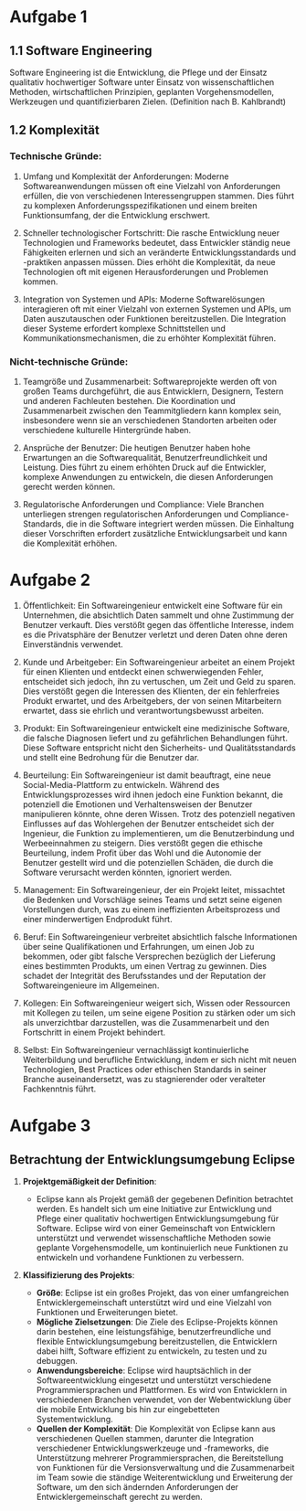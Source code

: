 # Aufgabe 1

## 1.1 Software Engineering

Software Engineering ist die Entwicklung, die Pflege und der Einsatz qualitativ hochwertiger Software unter Einsatz von wissenschaftlichen Methoden, wirtschaftlichen Prinzipien, geplanten Vorgehensmodellen, Werkzeugen und quantifizierbaren Zielen. (Definition nach B. Kahlbrandt)

## 1.2 Komplexität

### Technische Gründe:

1. Umfang und Komplexität der Anforderungen: Moderne Softwareanwendungen müssen oft eine Vielzahl von Anforderungen erfüllen, die von verschiedenen Interessengruppen stammen. Dies führt zu komplexen Anforderungsspezifikationen und einem breiten Funktionsumfang, der die Entwicklung erschwert.

2. Schneller technologischer Fortschritt: Die rasche Entwicklung neuer Technologien und Frameworks bedeutet, dass Entwickler ständig neue Fähigkeiten erlernen und sich an veränderte Entwicklungsstandards und -praktiken anpassen müssen. Dies erhöht die Komplexität, da neue Technologien oft mit eigenen Herausforderungen und Problemen kommen.

3. Integration von Systemen und APIs: Moderne Softwarelösungen interagieren oft mit einer Vielzahl von externen Systemen und APIs, um Daten auszutauschen oder Funktionen bereitzustellen. Die Integration dieser Systeme erfordert komplexe Schnittstellen und Kommunikationsmechanismen, die zu erhöhter Komplexität führen.

### Nicht-technische Gründe:

1. Teamgröße und Zusammenarbeit: Softwareprojekte werden oft von großen Teams durchgeführt, die aus Entwicklern, Designern, Testern und anderen Fachleuten bestehen. Die Koordination und Zusammenarbeit zwischen den Teammitgliedern kann komplex sein, insbesondere wenn sie an verschiedenen Standorten arbeiten oder verschiedene kulturelle Hintergründe haben.

2. Ansprüche der Benutzer: Die heutigen Benutzer haben hohe Erwartungen an die Softwarequalität, Benutzerfreundlichkeit und Leistung. Dies führt zu einem erhöhten Druck auf die Entwickler, komplexe Anwendungen zu entwickeln, die diesen Anforderungen gerecht werden können.

3. Regulatorische Anforderungen und Compliance: Viele Branchen unterliegen strengen regulatorischen Anforderungen und Compliance-Standards, die in die Software integriert werden müssen. Die Einhaltung dieser Vorschriften erfordert zusätzliche Entwicklungsarbeit und kann die Komplexität erhöhen.

# Aufgabe 2

1. Öffentlichkeit:
Ein Softwareingenieur entwickelt eine Software für ein Unternehmen, die absichtlich Daten sammelt und ohne Zustimmung der Benutzer verkauft. Dies verstößt gegen das öffentliche Interesse, indem es die Privatsphäre der Benutzer verletzt und deren Daten ohne deren Einverständnis verwendet.

2. Kunde und Arbeitgeber:
Ein Softwareingenieur arbeitet an einem Projekt für einen Klienten und entdeckt einen schwerwiegenden Fehler, entscheidet sich jedoch, ihn zu vertuschen, um Zeit und Geld zu sparen. Dies verstößt gegen die Interessen des Klienten, der ein fehlerfreies Produkt erwartet, und des Arbeitgebers, der von seinen Mitarbeitern erwartet, dass sie ehrlich und verantwortungsbewusst arbeiten.

3. Produkt:
Ein Softwareingenieur entwickelt eine medizinische Software, die falsche Diagnosen liefert und zu gefährlichen Behandlungen führt. Diese Software entspricht nicht den Sicherheits- und Qualitätsstandards und stellt eine Bedrohung für die Benutzer dar.

4. Beurteilung:
Ein Softwareingenieur ist damit beauftragt, eine neue Social-Media-Plattform zu entwickeln. Während des Entwicklungsprozesses wird ihnen jedoch eine Funktion bekannt, die potenziell die Emotionen und Verhaltensweisen der Benutzer manipulieren könnte, ohne deren Wissen. Trotz des potenziell negativen Einflusses auf das Wohlergehen der Benutzer entscheidet sich der Ingenieur, die Funktion zu implementieren, um die Benutzerbindung und Werbeeinnahmen zu steigern. Dies verstößt gegen die ethische Beurteilung, indem Profit über das Wohl und die Autonomie der Benutzer gestellt wird und die potenziellen Schäden, die durch die Software verursacht werden könnten, ignoriert werden.

5. Management: 
Ein Softwareingenieur, der ein Projekt leitet, missachtet die Bedenken und Vorschläge seines Teams und setzt seine eigenen Vorstellungen durch, was zu einem ineffizienten Arbeitsprozess und einer minderwertigen Endprodukt führt.

6. Beruf: 
Ein Softwareingenieur verbreitet absichtlich falsche Informationen über seine Qualifikationen und Erfahrungen, um einen Job zu bekommen, oder gibt falsche Versprechen bezüglich der Lieferung eines bestimmten Produkts, um einen Vertrag zu gewinnen. Dies schadet der Integrität des Berufsstandes und der Reputation der Softwareingenieure im Allgemeinen.

7. Kollegen: 
Ein Softwareingenieur weigert sich, Wissen oder Ressourcen mit Kollegen zu teilen, um seine eigene Position zu stärken oder um sich als unverzichtbar darzustellen, was die Zusammenarbeit und den Fortschritt in einem Projekt behindert.

8. Selbst: 
Ein Softwareingenieur vernachlässigt kontinuierliche Weiterbildung und berufliche Entwicklung, indem er sich nicht mit neuen Technologien, Best Practices oder ethischen Standards in seiner Branche auseinandersetzt, was zu stagnierender oder veralteter Fachkenntnis führt.

# Aufgabe 3

## Betrachtung der Entwicklungsumgebung Eclipse

1. **Projektgemäßigkeit der Definition**:
   - Eclipse kann als Projekt gemäß der gegebenen Definition betrachtet werden. Es handelt sich um eine Initiative zur Entwicklung und Pflege einer qualitativ hochwertigen Entwicklungsumgebung für Software. Eclipse wird von einer Gemeinschaft von Entwicklern unterstützt und verwendet wissenschaftliche Methoden sowie geplante Vorgehensmodelle, um kontinuierlich neue Funktionen zu entwickeln und vorhandene Funktionen zu verbessern.

2. **Klassifizierung des Projekts**:
   - **Größe**: Eclipse ist ein großes Projekt, das von einer umfangreichen Entwicklergemeinschaft unterstützt wird und eine Vielzahl von Funktionen und Erweiterungen bietet.
   - **Mögliche Zielsetzungen**: Die Ziele des Eclipse-Projekts können darin bestehen, eine leistungsfähige, benutzerfreundliche und flexible Entwicklungsumgebung bereitzustellen, die Entwicklern dabei hilft, Software effizient zu entwickeln, zu testen und zu debuggen.
   - **Anwendungsbereiche**: Eclipse wird hauptsächlich in der Softwareentwicklung eingesetzt und unterstützt verschiedene Programmiersprachen und Plattformen. Es wird von Entwicklern in verschiedenen Branchen verwendet, von der Webentwicklung über die mobile Entwicklung bis hin zur eingebetteten Systementwicklung.
   - **Quellen der Komplexität**: Die Komplexität von Eclipse kann aus verschiedenen Quellen stammen, darunter die Integration verschiedener Entwicklungswerkzeuge und -frameworks, die Unterstützung mehrerer Programmiersprachen, die Bereitstellung von Funktionen für die Versionsverwaltung und die Zusammenarbeit im Team sowie die ständige Weiterentwicklung und Erweiterung der Software, um den sich ändernden Anforderungen der Entwicklergemeinschaft gerecht zu werden.
